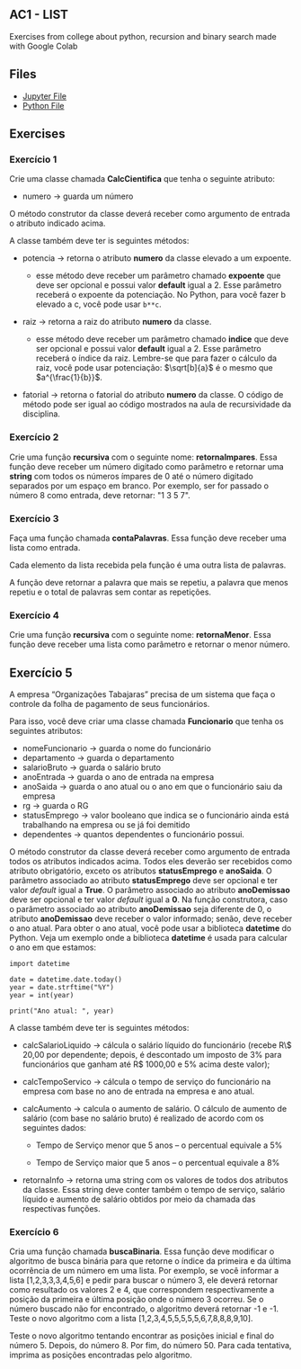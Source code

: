 ## AC1 - LIST

Exercises from college about python, recursion and binary search made with Google Colab

## Files
- [Jupyter File](./AC1.ipynb)
- [Python File](./AC1.py)

## Exercises

### Exercício 1
Crie uma classe chamada **CalcCientifica** que tenha o seguinte atributo: 
 - numero -> guarda um número 
 
O método construtor da classe deverá receber como argumento de entrada o atributo indicado acima. 

A classe também deve ter is seguintes métodos: 

 - potencia -> retorna o atributo **numero** da classe elevado a um expoente.

     - esse método deve receber um parâmetro chamado **expoente** que deve ser opcional e possui valor **default** igual a 2.  Esse parâmetro receberá o expoente da potenciação. No Python, para você fazer b elevado a c, você pode usar ```b**c```. 
     
 - raiz -> retorna a raiz do atributo **numero** da classe. 

     - esse método deve receber um parâmetro chamado **indice** que deve ser opcional e possui valor **default** igual a 2.  Esse parâmetro receberá o índice da raiz. Lembre-se que para fazer o cálculo da raiz, você pode usar potenciação: $\sqrt[b]{a}$ é o mesmo que $a^{\frac{1}{b}}$.  

 - fatorial -> retorna o fatorial do atributo **numero** da classe. O código de método pode ser igual ao código mostrados na aula de recursividade da disciplina. 
 
 ### Exercício 2 

Crie uma função **recursiva** com o seguinte nome: **retornaImpares**. Essa função deve receber um número digitado como parâmetro e retornar uma **string** com todos os números ímpares de 0 até o número digitado separados por um espaço em branco. Por exemplo, ser for passado o número 8 como entrada, deve retornar: "1 3 5 7".

### Exercício 3

Faça uma função chamada **contaPalavras**. Essa função deve receber uma lista como entrada. 

Cada elemento da lista recebida pela função é uma outra lista de palavras. 

A função deve retornar a palavra que mais se repetiu, a palavra que menos repetiu e o total de palavras sem contar as repetições. 

### Exercício 4

Crie uma função **recursiva** com o seguinte nome: **retornaMenor**. Essa função deve receber uma lista como parâmetro e retornar o menor número. 

## Exercício 5

A empresa “Organizações Tabajaras” precisa de um sistema que faça o controle da folha de pagamento de seus funcionários. 

Para isso, você deve criar uma classe chamada **Funcionario** que tenha os seguintes atributos: 
 - nomeFuncionario -> guarda o nome do funcionário
 - departamento -> guarda o departamento
 - salarioBruto -> guarda o salário bruto
 - anoEntrada -> guarda o ano de entrada na empresa
 - anoSaida -> guarda o ano atual ou o ano em que o funcionário saiu da empresa 
 - rg -> guarda o RG
 - statusEmprego -> valor booleano que indica se o funcionário ainda está trabalhando na empresa ou se já foi demitido
 - dependentes -> quantos dependentes o funcionário possui.
 
O método construtor da classe deverá receber como argumento de entrada todos os atributos indicados acima. Todos eles deverão ser recebidos como atributo obrigatório, exceto os atributos **statusEmprego** e **anoSaida**. O parâmetro associado ao atributo **statusEmprego** deve ser opcional e ter valor *default* igual a **True**. O parâmetro associado ao atributo **anoDemissao** deve ser opcional e ter valor *default* igual a **0**. Na função construtora, caso o parâmetro associado ao atributo **anoDemissao** seja diferente de 0, o atributo **anoDemissao** deve receber o valor informado; senão, deve receber o ano atual.  Para obter o ano atual, você pode usar a biblioteca **datetime** do Python. Veja um exemplo onde a biblioteca **datetime** é usada para calcular o ano em que estamos:

```
import datetime

date = datetime.date.today()
year = date.strftime("%Y")
year = int(year)

print("Ano atual: ", year)
```

A classe também deve ter is seguintes métodos: 

 - calcSalarioLiquido -> cálcula o salário líquido do funcionário (recebe R\\$ 20,00 por dependente; depois, é descontado um imposto de 3\% para funcionários que ganham até R$ 1000,00 e 5% acima deste valor);

 - calcTempoServico -> cálcula o tempo de serviço do funcionário na empresa com base no ano de entrada na empresa e ano atual.

 - calcAumento -> calcula o aumento de salário. O cálculo de aumento de salário (com base no salário bruto) é realizado de acordo com os seguintes dados:
 
   - Tempo de Serviço menor que 5 anos – o percentual equivale a 5%
    
   - Tempo de Serviço maior que 5 anos – o percentual equivale a 8%
   
 - retornaInfo -> retorna uma string com os valores de todos dos atributos da classe. Essa string deve conter também o tempo de serviço, salário líquido e aumento de salário obtidos por meio da chamada das respectivas funções. 

### Exercício 6 

Cria uma função chamada **buscaBinaria**. Essa função deve modificar o algoritmo de busca binária para que retorne o índice da primeira e da última ocorrência de um número em uma lista. Por exemplo, se você informar a lista [1,2,3,3,3,4,5,6] e pedir para buscar o número 3, ele deverá retornar como resultado os valores 2 e 4, que correspondem respectivamente a posição da primeira e última posição onde o número 3 ocorreu. Se o número buscado não for encontrado, o algoritmo deverá retornar -1 e -1.
Teste o novo algoritmo com a lista [1,2,3,4,5,5,5,5,5,6,7,8,8,8,9,10]. 

Teste o novo algoritmo tentando encontrar as posições inicial e final do número 5. Depois, do número 8. Por fim, do número 50. Para cada tentativa, imprima as posições encontradas pelo algoritmo. 
